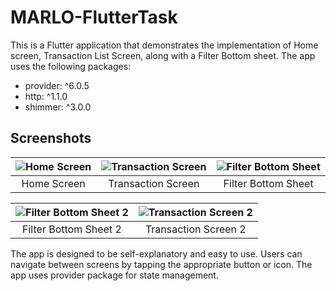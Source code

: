 # MARLO-FlutterTask

This is a Flutter application that demonstrates the implementation of  Home screen, Transaction List Screen, along with a Filter Bottom sheet. The app uses the following packages:

- provider: ^6.0.5
- http: ^1.1.0
- shimmer: ^3.0.0

## Screenshots

![Home Screen](https://res.cloudinary.com/dvkcd89jg/image/upload/v1690813816/marlo/bz5vfspompbkoyxnetiu.jpg) | ![Transaction Screen](https://res.cloudinary.com/dvkcd89jg/image/upload/v1690813816/marlo/lbyz4o1zukiqhnhejzzb.jpg) | ![Filter Bottom Sheet](https://res.cloudinary.com/dvkcd89jg/image/upload/v1690813816/marlo/hf9keuillp1j7hmeddpp.jpg)
:-------------------------:|:-------------------------:|:-------------------------:
Home Screen | Transaction Screen | Filter Bottom Sheet

![Filter Bottom Sheet 2](https://res.cloudinary.com/dvkcd89jg/image/upload/v1690813816/marlo/yizknispmn10yskwwqw8.jpg) | ![Transaction Screen 2](https://res.cloudinary.com/dvkcd89jg/image/upload/v1690813816/marlo/ymdshcvgfq4pxiso4o4y.jpg) | 
:-------------------------:|:-------------------------:
Filter Bottom Sheet 2 | Transaction Screen 2




The app is designed to be self-explanatory and easy to use. Users can navigate between screens by tapping the appropriate button or icon. The app uses provider package for state management.
